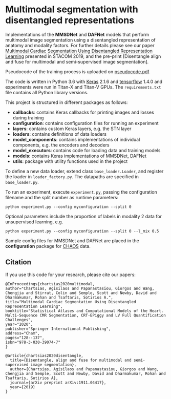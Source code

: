 # Multimodal segmentation with disentangled representations


Implementations of the **MMSDNet** and **DAFNet** models that perform multimodal  image segmentation using a disentangled representation of anatomy and modality factors. For further details please see our paper [Multimodal Cardiac Segmentation Using Disentangled Representation Learning] presented in STACOM 2019, and the pre-print [Disentangle align and fuse for multimodal and semi-supervised image segmentation].

Pseudocode of the training process is uploaded on [pseudocode.pdf](pseudocode.pdf)


The code is written in Python 3.6 with [Keras] 2.1.6 and [tensorflow] 1.4.0 and 
experiments were run in Titan-X and Titan-V GPUs. The `requirements.txt` file contains all Python library versions.

This project is structured in different packages as follows:

* **callbacks**: contains Keras callbacks for printing images and losses during training
* **configuration**: contains configuration files for running an experiment
* **layers**: contains custom Keras layers, e.g. the STN layer
* **loaders**: contains definitions of data loaders
* **model_components**: contains implementations of individual components, e.g. the encoders and decoders
* **model_executors**: contains code for loading data and training models
* **models**: contains Keras implementations of MMSDNet, DAFNet
* **utils**: package with utility functions used in the project

To define a new data loader, extend class `base_loader.Loader`, and register the loader in `loader_factory.py`. The datapaths are specified in `base_loader.py`.

To run an experiment, execute `experiment.py`, passing the configuration filename and the split number as runtime parameters:
```
python experiment.py --config myconfiguration --split 0
```
Optional parameters include the proportion of labels in modality 2 data for unsupervised learning, e.g. 
```
python experiment.py --config myconfiguration --split 0 --l_mix 0.5
```

Sample config files for MMSDNet and DAFNet are placed in the **configuration** package for [CHAOS] data. 

## Citation

If you use this code for your research, please cite our papers:

```
@InProceedings{chartsias2020multimodal,
author="Chartsias, Agisilaos and Papanastasiou, Giorgos and Wang, Chengjia and Stirrat, Colin and Semple, Scott and Newby, David and Dharmakumar, Rohan and Tsaftaris, Sotirios A.",
title="Multimodal Cardiac Segmentation Using Disentangled Representation Learning",
booktitle="Statistical Atlases and Computational Models of the Heart. Multi-Sequence CMR Segmentation, CRT-EPiggy and LV Full Quantification Challenges",
year="2020",
publisher="Springer International Publishing",
address="Cham",
pages="128--137",
isbn="978-3-030-39074-7"
}
```

```
@article{chartsias2020disentangle,
  title={Disentangle, align and fuse for multimodal and semi-supervised image segmentation},
  author={Chartsias, Agisilaos and Papanastasiou, Giorgos and Wang, Chengjia and Semple, Scott and Newby, David and Dharmakumar, Rohan and Tsaftaris, Sotirios A},
  journal={arXiv preprint arXiv:1911.04417},
  year={2019}
}

```

[Multimodal Cardiac Segmentation Using Disentangled Representation Learning]: https://link.springer.com/chapter/10.1007/978-3-030-39074-7_14
[Disentangle Align and Fuse for Multimodal and Zero-shot Image Segmentation]: https://arxiv.org/abs/1911.04417
[Keras]: https://keras.io/
[tensorflow]: https://www.tensorflow.org/
[CHAOS]: http://doi.org/10.5281/zenodo.3362844
